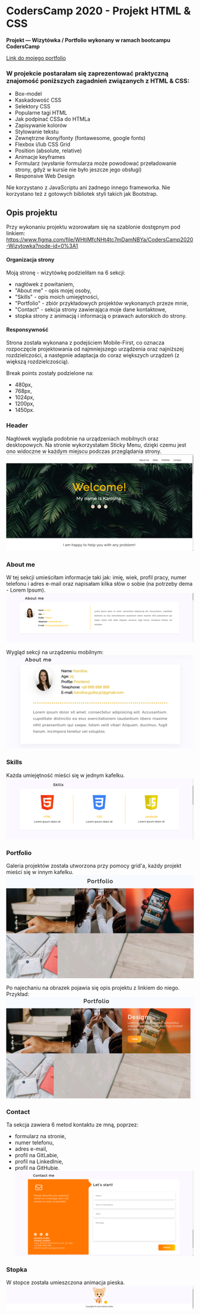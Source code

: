 # CodersCamp 2020 - Projekt HTML & CSS
**Projekt — Wizytówka / Portfolio wykonany w ramach bootcampu CodersCamp** 

[Link do mojego portfolio](https://kgutka.github.io/CodersCamp2020.Project.HTML-CSS.BusinessCard/)

### W projekcie postarałam się zaprezentować praktyczną znajomość poniższych zagadnień związanych z HTML & CSS:
- Box-model
- Kaskadowość CSS
- Selektory CSS
- Popularne tagi HTML
- Jak podpinać CSSa do HTMLa
- Zapisywanie kolorów
- Stylowanie tekstu
- Zewnętrzne ikony/fonty (fontawesome, google fonts)
- Flexbox i/lub CSS Grid
- Position (absolute, relative)
- Animacje keyframes
- Formularz (wysłanie formularza może powodować przeładowanie strony, gdyż w kursie nie było jeszcze jego obsługi)
- Responsive Web Design

Nie korzystano z JavaScriptu ani żadnego innego frameworka. 
Nie korzystano też z gotowych bibliotek styli takich jak Bootstrap.


## Opis projektu
Przy wykonaniu projektu wzorowałam się na szablonie dostępnym pod linkiem:
https://www.figma.com/file/WHtiMfcNHt4tc7mDamNBYa/CodersCamp2020-Wizytowka?node-id=0%3A1

#### Organizacja strony
Moją stronę - wizytówkę podzieliłam na 6 sekcji:
* nagłówek z powitaniem,
* "About me" - opis mojej osoby,
* "Skills" - opis moich umiejętności,
* "Portfolio" - zbiór przykładowych projektów wykonanych przeze mnie,
* "Contact" - sekcja strony zawierająca moje dane kontaktowe,
* stopka strony z animacją i informacją o prawach autorskich do strony.

#### Responsywność
Strona została wykonana z podejściem Mobile-First, co oznacza rozpoczęcie projektowania od najmniejszego urządzenia oraz najniższej rozdzielczości, a następnie adaptacja do coraz większych urządzeń (z większą rozdzielczością).

Break points zostały podzielone na:
* 480px,
* 768px,
* 1024px,
* 1200px,
* 1450px.

### Header
Nagłówek wygląda podobnie na urządzeniach mobilnych oraz desktopowych.
Na stronie wykorzystałam Sticky Menu, dzięki czemu jest ono widoczne w każdym miejscu podczas przeglądania strony.
![Header](./docs/header.png)

### About me
W tej sekcji umieściłam informacje taki jak: imię, wiek, profil pracy, numer telefonu i adres e-mail oraz napisałam kilka słów o sobie (na potrzeby dema - Lorem Ipsum).
![About-me](./docs/about-me.png)

Wygląd sekcji na urządzeniu mobilnym:
![About-me-mobile](./docs/about-me-mobile.jpg)

### Skills
Każda umiejętność mieści się w jednym kafelku.
![Skills](./docs/skills.png)

### Portfolio
Galeria projektów została utworzona przy pomocy grid'a, każdy projekt mieści się w innym kafelku.
![Portfolio](./docs/portfolio.jpg)

Po najechaniu na obrazek pojawia się opis projektu z linkiem do niego.
Przykład:
![Portfolio-hover](./docs/portfolio-hover.jpg)

### Contact
Ta sekcja zawiera 6 metod kontaktu ze mną, poprzez:
* formularz na stronie,
* numer telefonu,
* adres e-mail,
* profil na GitLabie,
* profil na LinkedInie,
* profil na GitHubie.
![Contact](./docs/contact.png)

### Stopka
W stopce została umieszczona animacja pieska.
![Footer](./docs/footer.png)
